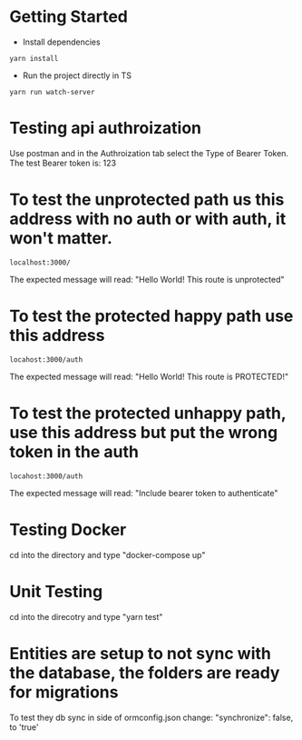 # Getting Started



- Install dependencies
```
yarn install

```
- Run the project directly in TS
```
yarn run watch-server
```

# Testing api authroization
Use postman and in the Authroization tab select the Type of Bearer Token. The test Bearer token is: 123
# To test the unprotected path us this address with no auth or with auth, it won't matter.
```
localhost:3000/
```
The expected message will read: 
"Hello World! This route is unprotected"

# To test the protected happy path use this address
```
locahost:3000/auth
```
The expected message will read: 
"Hello World! This route is PROTECTED!"

# To test the protected unhappy path, use this address but put the wrong token in the auth
```
locahost:3000/auth
```
The expected message will read: 
"Include bearer token to authenticate"

# Testing Docker
cd into the directory and type "docker-compose up"

# Unit Testing
cd into the direcotry and type "yarn test"

# Entities are setup to not sync with the database, the folders are ready for migrations
To test they db sync in side of ormconfig.json change: "synchronize": false, to 'true'